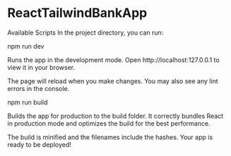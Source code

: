 # ReactTailwindBankApp


Available Scripts
In the project directory, you can run:

npm run dev

Runs the app in the development mode.
Open http://localhost:127.0.0.1 to view it in your browser.

The page will reload when you make changes.
You may also see any lint errors in the console.


npm run build

Builds the app for production to the build folder.
It correctly bundles React in production mode and optimizes the build for the best performance.

The build is minified and the filenames include the hashes.
Your app is ready to be deployed!
